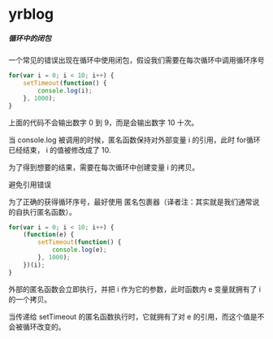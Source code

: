 yrblog
======

##### 循环中的闭包

一个常见的错误出现在循环中使用闭包，假设我们需要在每次循环中调用循环序号
```js
for(var i = 0; i < 10; i++) {
    setTimeout(function() {
        console.log(i);  
    }, 1000);
}
```

上面的代码不会输出数字 0 到 9，而是会输出数字 10 十次。

当 console.log 被调用的时候，匿名函数保持对外部变量 i 的引用，此时 for循环已经结束， i 的值被修改成了 10.

为了得到想要的结果，需要在每次循环中创建变量 i 的拷贝。

避免引用错误

为了正确的获得循环序号，最好使用 匿名包裹器（译者注：其实就是我们通常说的自执行匿名函数）。
```js
for(var i = 0; i < 10; i++) {
    (function(e) {
        setTimeout(function() {
            console.log(e);  
        }, 1000);
    })(i);
}
```
外部的匿名函数会立即执行，并把 i 作为它的参数，此时函数内 e 变量就拥有了 i 的一个拷贝。

当传递给 setTimeout 的匿名函数执行时，它就拥有了对 e 的引用，而这个值是不会被循环改变的。
